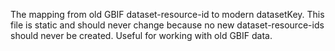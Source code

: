 The mapping from old GBIF dataset-resource-id to modern datasetKey. This file is static and should never change because no new dataset-resource-ids should never be created. Useful for working with old GBIF data.  
